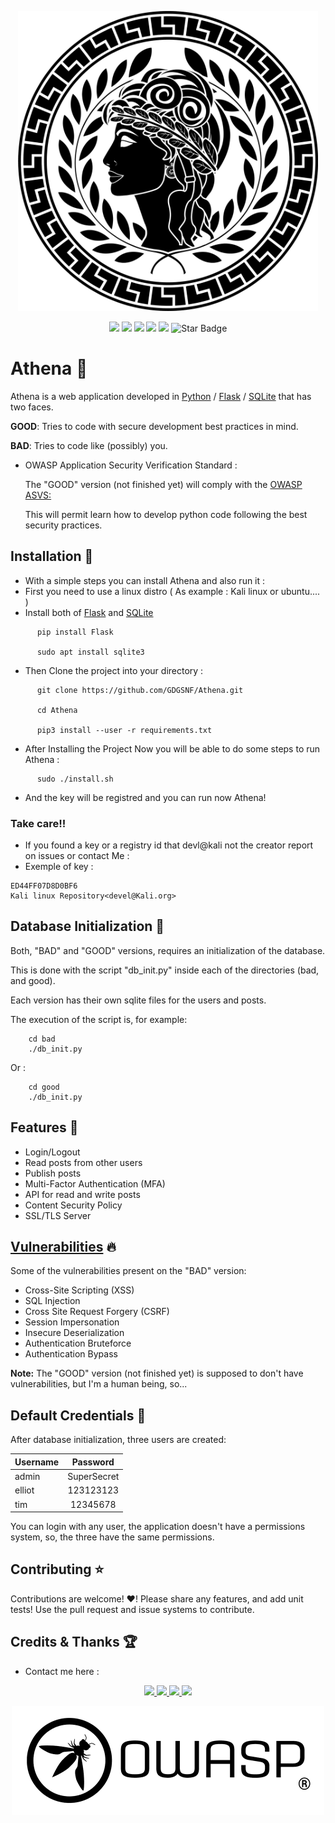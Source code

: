 <p align="center">
  <img width="480" height="480" src="https://github.com/GDGSNF/Athena/blob/main/img/Athena-Logo.png">
</p>
<p align="center">
   <img src="https://img.shields.io/badge/Dev-Yezz123-green?style"/>
   <img src="https://img.shields.io/badge/language-python-blue?style"/>
   <img src="https://img.shields.io/github/license/GDGSNF/Athena"/>
   <img src="https://img.shields.io/github/stars/GDGSNF/Athena"/>
   <img src="https://img.shields.io/github/forks/GDGSNF/Athena"/>
   <img src="https://img.shields.io/static/v1?label=%F0%9F%8C%9F&message=If%20Useful&style=style=flat&color=BC4E99" alt="Star Badge"/>
</p>

# Athena 🌙

Athena is a web application developed in [Python](https://www.python.org/) / [Flask](https://flask.palletsprojects.com/en/1.1.x/) / [SQLite](https://www.sqlite.org/index.html) that has two faces.

**GOOD**: Tries to code with secure development best practices in mind.

**BAD**: Tries to code like (possibly) you.

- OWASP Application Security Verification Standard :

  The "GOOD" version (not finished yet) will comply with the [OWASP ASVS:](https://www.owasp.org/index.php/Category:OWASP_Application_Security_Verification_Standard_Project)

  This will permit learn how to develop python code following the best security practices.



## Installation 💼

- With a simple steps you can install Athena and also run it :
- First you need to use a linux distro ( As example : Kali linux or ubuntu.... )
- Install both of [Flask](https://flask.palletsprojects.com/en/1.1.x/) and [SQLite](https://www.sqlite.org/index.html)
```
      pip install Flask
      
      sudo apt install sqlite3
```
- Then Clone the project into your directory :
```  
      git clone https://github.com/GDGSNF/Athena.git
      
      cd Athena
      
      pip3 install --user -r requirements.txt
```      
  - After Installing the Project Now you will be able to do some steps to run Athena :
```  
      sudo ./install.sh
``` 

   - And the key will be registred and you can run now Athena!
    
### Take care!!

- If you found a key or a registry id that devl@kali not the creator report on issues or contact Me :
- Exemple of key :
```
ED44FF07D8D0BF6
Kali linux Repository<devel@Kali.org>
```

## Database Initialization 📅

Both, "BAD" and "GOOD" versions, requires an initialization of the database.

This is done with the script "db_init.py" inside each of the directories (bad, and good).

Each version has their own sqlite files for the users and posts.

The execution of the script is, for example:
```
    cd bad
    ./db_init.py
```
Or :
```
    cd good
    ./db_init.py
```

## Features 🔑

- Login/Logout
- Read posts from other users
- Publish posts
- Multi-Factor Authentication (MFA)
- API for read and write posts
- Content Security Policy
- SSL/TLS Server


## [Vulnerabilities](https://github.com/GDGSNF/Athena/blob/main/bad/README.md) 🔥

Some of the vulnerabilities present on the "BAD" version:

- Cross-Site Scripting (XSS)
- SQL Injection
- Cross Site Request Forgery (CSRF)
- Session Impersonation
- Insecure Deserialization
- Authentication Bruteforce
- Authentication Bypass

**Note:** The "GOOD" version (not finished yet) is supposed to don't have vulnerabilities, but I'm a human being, so...

## Default Credentials 🐍

After database initialization, three users are created:

| Username |    Password   |
|----------|:-------------:|
| admin    |  SuperSecret  |
| elliot   |    123123123  |
| tim      | 12345678      |
 
You can login with any user, the application doesn't have a permissions system, so, the three have the same permissions.

## Contributing ⭐

Contributions are welcome! ♥! Please share any features, and add unit tests! Use the pull request and issue systems to contribute.

## Credits & Thanks 🏆

- Contact me here :
<p align="center">
	<a href="https://www.instagram.com/froggy__19/">
  <code><img src="https://img.shields.io/badge/Froggy__19%20-%23E4405F.svg?&style=for-the-badge&logo=Instagram&logoColor=white"/></code>
		</a>
	<a href="https://www.twitch.tv/yassertahiri">
  <code><img src="https://img.shields.io/badge/yassertahiri%20-%239146FF.svg?&style=for-the-badge&logo=Twitch&logoColor=white"/></code>
	</a>
	<a href="https://twitter.com/THyasser1">
  <code><img src="https://img.shields.io/badge/THyasser1%20-%231DA1F2.svg?&style=for-the-badge&logo=Twitter&logoColor=white"/></code>
  </a>
	<a href="https://discord.gg/Uz2vBY2">
	 <code><img src="https://img.shields.io/badge/XO%20-%237289DA.svg?&style=for-the-badge&logo=discord&logoColor=white"/></code>
		</a>
</p>

<p align="center">
  <img width="500" height="174" src="https://github.com/GDGSNF/Athena/blob/main/img/OWASP-logo.png">
</p>

